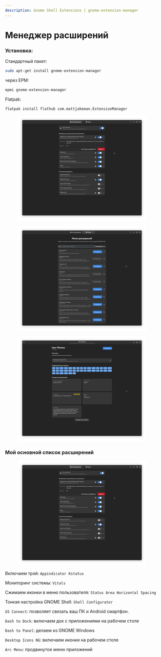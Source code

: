 ```yaml
---
description: Gnome Shell Extensions | gnome-extension-manager
---
```


# Менеджер расширений

### Установка:

Стандартный пакет:

```bash
sudo apt-get install gnome-extension-manager
```

через EPM:

```bash
epmi gnome-extension-manager
```

Flatpak:

```bash
flatpak install flathub com.mattjakeman.ExtensionManager
```

<div><figure><img src="../../.gitbook/assets/Снимок экрана от 2022-10-29 13-14-25.png" alt=""><figcaption></figcaption></figure> <figure><img src="../../.gitbook/assets/Снимок экрана от 2022-10-29 13-14-31.png" alt=""><figcaption></figcaption></figure> <figure><img src="../../.gitbook/assets/Снимок экрана от 2022-10-29 13-14-37.png" alt=""><figcaption></figcaption></figure></div>

### Мой основной список расширений

<figure><img src="../../.gitbook/assets/Снимок экрана от 2022-10-29 13-14-25 (1).png" alt=""><figcaption></figcaption></figure>

Включаем трэй: `Appindicator Kstatus`&#x20;

Мониторинг системы: `Vitals`&#x20;

Сжимаем иконки в меню пользователя: `Status Area Horizontal Spacing`&#x20;

Тонкая настройка GNOME Shell: `Shell Configurator`&#x20;

`GS Connect`: позволяет связать ваш ПК и Android смартфон.

`Dash to Dock`: включаем док с приложениями на рабочем столе&#x20;

`Dash to Panel`: делаем из GNOME Windows&#x20;

`Desktop Icons NG`: включаем иконки на рабочем столе&#x20;

`Arc Menu`: продвинутое меню приложений
